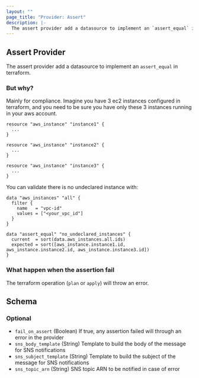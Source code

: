 ```yaml
---
layout: ""
page_title: "Provider: Assert"
description: |-
  The assert provider add a datasource to implement an `assert_equal` in terraform.
---
```


## Assert Provider

The assert provider add a datasource to implement an `assert_equal` in terraform.

### But why?

Mainly for compliance. Imagine you have 3 ec2 instances configured in terraform, and you need
to be sure you have only these 3 instances running in your aws account.

```
resource "aws_instance" "instance1" {
  ...
}

resource "aws_instance" "instance2" {
  ...
}

resource "aws_instance" "instance3" {
  ...
}
```

You can validate there is no undeclared instance with:

```
data "aws_instances" "all" {
  filter {
    name   = "vpc-id"
    values = ["<your_vpc_id"]
  }
}

data "assert_equal" "no_undeclared_instances" {
  current  = sort(data.aws_instances.all.ids)
  expected = sort([aws_instance.instance1.id, aws_instance.instance2.id, aws_instance.instance3.id])
}
```

### What happen when the assertion fail

The terraform operation (`plan` or `apply`) will throw an error.

<!-- schema generated by tfplugindocs -->
## Schema

### Optional

- `fail_on_assert` (Boolean) If true, any assertion failed will through an error in the provider
- `sns_body_template` (String) Template to build the body of the message for SNS notifications
- `sns_subject_template` (String) Template to build the subject of the message for SNS notifications
- `sns_topic_arn` (String) SNS topic ARN to be notified in case of error